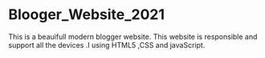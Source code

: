 # Blooger_Website_2021
 This is a beauifull modern blogger website. This website is responsible and support all the devices .I using HTML5 ,CSS and javaScript.
